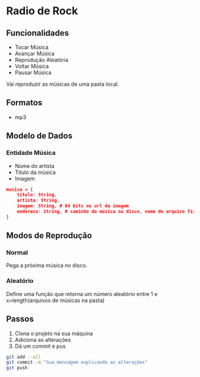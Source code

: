 # Radio de Rock

## Funcionalidades
* Tocar Música
* Avançar Música
* Reprodução Aleatória
* Voltar Música
* Pausar Música

Vai reproduzir as músicas de uma pasta local.

## Formatos
* mp3

## Modelo de Dados
### Entidade Música
* Nome do artista
* Título da música
* Imagem

```json
musica = {
    titulo: String,
    artista: String,
    imagem: String, # 64 bits ou url da imagem
    endereco: String, # caminho da música no disco, nome do arquivo físico
} 
```

## Modos de Reprodução
### Normal
Pega a próxima música no disco.

### Aleatório
Define uma função que retorna um número aleatório entre 1 e x=length(arquivos de músicas na pasta)


## Passos
1. Clona o projeto na sua máquina
2. Adiciona as alterações
3. Dá um commit e pus
```bash
git add --all
git commit -m "Sua mensagem explicando as alterações"
git push
```
